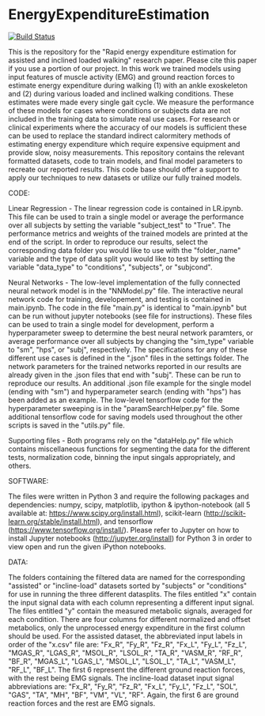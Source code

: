 # EnergyExpenditureEstimation
[![Build Status](https://travis-ci.com/pslade2/EnergyExpenditureEstimation.svg?token=4VLDzfdsFLSp6zXCt5rM&branch=master)](https://travis-ci.com/pslade2/EnergyExpenditureEstimation)

This is the repository for the "Rapid energy expenditure estimation for assisted and inclined loaded walking" research paper. Please cite this paper if you use a portion of our project. In this work we trained models using input features of muscle activity (EMG) and ground reaction forces to estimate energy expenditure during walking (1) with an ankle exoskeleton and (2) during various loaded and inclined walking conditions. These estimates were made every single gait cycle. We measure the performance of these models for cases where conditions or subjects data are not included in the training data to simulate real use cases. For research or clinical experiments where the accuracy of our models is sufficient these can be used to replace the standard indirect calormitery methods of estimating energy expenditure which require expensive equipment and provide slow, noisy measurements. This repository contains the relevant formatted datasets, code to train models, and final model parameters to recreate our reported results. This code base should offer a support to apply our techniques to new datasets or utilize our fully trained models.

CODE:

Linear Regression - The linear regression code is contained in LR.ipynb. This file can be used to train a single model or average the performance over all subjects by setting the variable "subject_test" to "True". The performance metrics and weights of the trained models are printed at the end of the script. In order to reproduce our results, select the corresponding data folder you would like to use with the "folder_name" variable and the type of data split you would like to test by setting the variable "data_type" to "conditions", "subjects", or "subjcond".

Neural Networks - The low-level implementation of the fully connected neural network model is in the "NNModel.py" file. The interactive neural network code for training, developement, and testing is contained in main.ipynb. The code in the file "main.py" is identical to "main.ipynb" but can be run without jupyter notebooks (see file for instructions). These files can be used to train a single model for development, perform a hyperparameter sweep to determine the best neural network paramters, or average performance over all subjects by changing the "sim_type" variable to "sm", "hps", or "subj", respectively. The specifications for any of these different use cases is defined in the ".json" files in the settings folder. The network parameters for the trained networks reported in our results are already given in the .json files that end with "subj". These can be run to reproduce our results. An additional .json file example for the single model (ending with "sm") and hyperparameter search (ending with "hps") has been added as an example. The low-level tensorflow code for the hyperparameter sweeping is in the "paramSearchHelper.py" file. Some additional tensorflow code for saving models used throughout the other scripts is saved in the "utils.py" file. 

Supporting files - Both programs rely on the "dataHelp.py" file which contains miscellaneous functions for segmenting the data for the different tests, normalization code, binning the input singals appropriately, and others. 

SOFTWARE: 

The files were written in Python 3 and require the following packages and dependencies: numpy, scipy, matplotlib, ipython & ipython-notebook (all 5 available at: https://www.scipy.org/install.html), scikit-learn (http://scikit-learn.org/stable/install.html), and tensorflow (https://www.tensorflow.org/install/). Please refer to Jupyter on how to install Jupyter notebooks (http://jupyter.org/install) for Python 3 in order to view open and run the given iPython notebooks.

DATA: 

The folders containing the filtered data are named for the corresponding "assisted" or "incline-load" datasets sorted by "subjects" or "conditions" for use in running the three different datasplits. The files entitled "x" contain the input signal data with each column representing a different input signal. The files entitled "y" contain the measured metabolic signals, averaged for each condition. There are four columns for different normalized and offset metabolics, only the unprocessed energy expenditure in the first column should be used. For the assisted dataset, the abbreviated input labels in order of the "x.csv" file are: "Fx_R", "Fy_R", "Fz_R", "Fx_L", "Fy_L", "Fz_L", "MGAS_R", "LGAS_R", "MSOL_R", "LSOL_R", "TA_R", "VASM_R", "RF_R", "BF_R", "MGAS_L", "LGAS_L", "MSOL_L", "LSOL_L", "TA_L", "VASM_L", "RF_L", "BF_L". The first 6 represent the different ground reaction forces, with the rest being EMG signals. The incline-load dataset input signal abbreviations are: "Fx_R", "Fy_R", "Fz_R", "Fx_L", "Fy_L", "Fz_L", "SOL", "GAS", "TA", "MH", "BF", "VM", "VL", "RF". Again, the first 6 are ground reaction forces and the rest are EMG signals.
